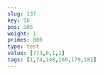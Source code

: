 ```yaml
---
slug: 137
key: 56
pos: 105
weight: 1
primes: 800
type: test
value: [773,0,1,1]
tags: [1,74,148,166,179,182]
---
```

